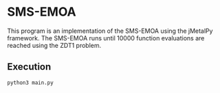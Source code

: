 # SMS-EMOA
This program is an implementation of the SMS-EMOA using the jMetalPy framework. 
The SMS-EMOA runs until 10000 function evaluations are reached using the ZDT1 problem. 

## Execution
```shell
python3 main.py
```
